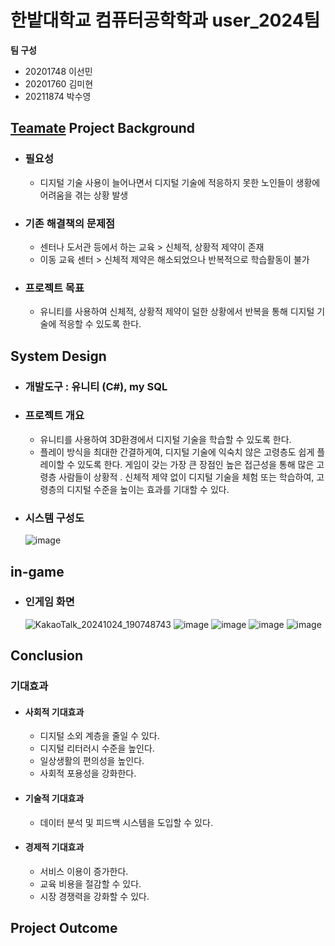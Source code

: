 # 한밭대학교 컴퓨터공학학과 user_2024팀

**팀 구성**
- 20201748 이선민 
- 20201760 김미현
- 20211874 박수영

## <u>Teamate</u> Project Background
- ### 필요성
  - 디지털 기술 사용이 늘어나면서 디지털 기술에 적응하지 못한 노인들이 생황에 어려움을 겪는 상황 발생
- ### 기존 해결책의 문제점
  - 센터나 도서관 등에서 하는 교육 > 신체적, 상황적 제약이 존재
  - 이동 교육 센터 > 신체적 제약은 해소되었으나 반복적으로 학습활동이 불가
- ### 프로젝트 목표
  - 유니티를 사용하여 신체적, 상황적 제약이 덜한 상황에서 반복을 통해 디지털 기술에 적응할 수 있도록 한다.
  
## System Design
  - ### 개발도구 : 유니티 (C#), my SQL
  - ### 프로젝트 개요
    - 유니티를 사용하여 3D환경에서 디지털 기술을 학습할 수 있도록 한다.
    - 플레이 방식을 최대한 간결하게여, 디지털 기술에 익숙치 않은 고령층도 쉽게 플레이할 수 있도록 한다. 게임이 갖는 가장 큰 장점인 높은 접근성을 통해 많은 고령층 사람들이 상황적 ․ 신체적 제약 없이 디지털 기술을 체험 또는 학습하여, 고령층의 디지털 수준을 높이는 효과를 기대할 수 있다.
  - ### 시스템 구성도
    ![image](https://github.com/HBNU-SWUNIV/come-capstone24-user_2024/assets/84272168/7727768a-dc1b-4bdb-9327-6a7c023bcfb8)

    
## in-game
  - ### 인게임 화면
    ![KakaoTalk_20241024_190748743](https://github.com/user-attachments/assets/994760af-3ca7-4607-ade7-9cf2a78cc5c7)
    ![image](https://github.com/HBNU-SWUNIV/come-capstone24-user_2024/assets/84272168/2bedf46d-e180-4e57-a14a-37374d7511a3)
    ![image](https://github.com/HBNU-SWUNIV/come-capstone24-user_2024/assets/84272168/a929b596-3cf9-4b3f-9e35-6cafadb52019)
    ![image](https://github.com/HBNU-SWUNIV/come-capstone24-user_2024/assets/84272168/a52c653a-4df1-4848-a442-471f8e3eb7d9)
    ![image](https://github.com/HBNU-SWUNIV/come-capstone24-user_2024/assets/84272168/dce5195f-ea56-4827-be43-b164ac75a391)


  
## Conclusion
   ### 기대효과
  - #### 사회적 기대효과
    - 디지털 소외 계층을 줄일 수 있다.
    - 디지털 리터러시 수준을 높인다. 
    - 일상생활의 편의성을 높인다.
    - 사회적 포용성을 강화한다.
  - #### 기술적 기대효과
    - 데이터 분석 및 피드백 시스템을 도입할 수 있다.
  - #### 경제적 기대효과
    - 서비스 이용이 증가한다.
    - 교육 비용을 절감할 수 있다.
    - 시장 경쟁력을 강화할 수 있다.
  
## Project Outcome
  ### 
